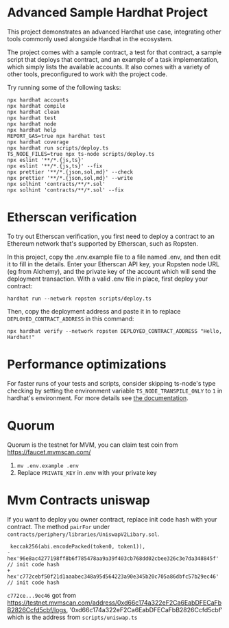 # Advanced Sample Hardhat Project

This project demonstrates an advanced Hardhat use case, integrating other tools commonly used alongside Hardhat in the ecosystem.

The project comes with a sample contract, a test for that contract, a sample script that deploys that contract, and an example of a task implementation, which simply lists the available accounts. It also comes with a variety of other tools, preconfigured to work with the project code.

Try running some of the following tasks:

```shell
npx hardhat accounts
npx hardhat compile
npx hardhat clean
npx hardhat test
npx hardhat node
npx hardhat help
REPORT_GAS=true npx hardhat test
npx hardhat coverage
npx hardhat run scripts/deploy.ts
TS_NODE_FILES=true npx ts-node scripts/deploy.ts
npx eslint '**/*.{js,ts}'
npx eslint '**/*.{js,ts}' --fix
npx prettier '**/*.{json,sol,md}' --check
npx prettier '**/*.{json,sol,md}' --write
npx solhint 'contracts/**/*.sol'
npx solhint 'contracts/**/*.sol' --fix
```

# Etherscan verification

To try out Etherscan verification, you first need to deploy a contract to an Ethereum network that's supported by Etherscan, such as Ropsten.

In this project, copy the .env.example file to a file named .env, and then edit it to fill in the details. Enter your Etherscan API key, your Ropsten node URL (eg from Alchemy), and the private key of the account which will send the deployment transaction. With a valid .env file in place, first deploy your contract:

```shell
hardhat run --network ropsten scripts/deploy.ts
```

Then, copy the deployment address and paste it in to replace `DEPLOYED_CONTRACT_ADDRESS` in this command:

```shell
npx hardhat verify --network ropsten DEPLOYED_CONTRACT_ADDRESS "Hello, Hardhat!"
```

# Performance optimizations

For faster runs of your tests and scripts, consider skipping ts-node's type checking by setting the environment variable `TS_NODE_TRANSPILE_ONLY` to `1` in hardhat's environment. For more details see [the documentation](https://hardhat.org/guides/typescript.html#performance-optimizations).

# Quorum

Quorum is the testnet for MVM, you can claim test coin from https://faucet.mvmscan.com/

1. `mv .env.example .env`
2. Replace `PRIVATE_KEY` in .env with your private key

# Mvm Contracts uniswap

If you want to deploy you owner contract, replace init code hash with your contract. The method `pairFor` under `contracts/periphery/libraries/UniswapV2Libary.sol`.

```
 keccak256(abi.encodePacked(token0, token1)),
-   hex'96e8ac4277198ff8b6f785478aa9a39f403cb768dd02cbee326c3e7da348845f' // init code hash
+   hex'c772cebf50f21d1aaabec348a95d564223a90e345b20c705a86dbfc57b29ec46' // init code hash
```

`c772ce...9ec46` got from https://testnet.mvmscan.com/address/0xd66c174a322eF2Ca6EabDFECaFbB2826Ccfd5cbf/logs, '0xd66c174a322eF2Ca6EabDFECaFbB2826Ccfd5cbf' which is the address from `scripts/uniswap.ts`
